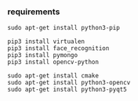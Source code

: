 ### requirements
    sudo apt-get install python3-pip

    pip3 install virtualen
    pip3 install face_recognition
    pip3 install pymongo
    pip3 install opencv-python

    sudo apt-get install cmake
    sudo apt-get install python3-opencv
    sudo apt-get install python3-pyqt5
